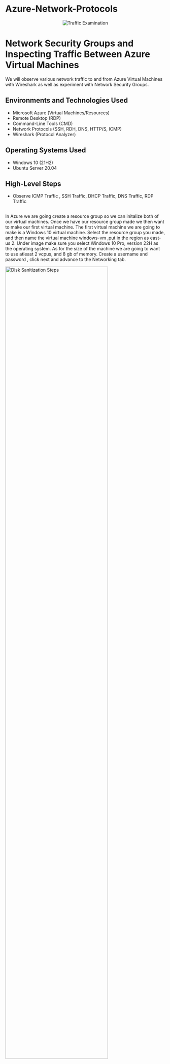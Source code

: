 # Azure-Network-Protocols
<p align="center">
<img src="https://i.imgur.com/3ASB3WY.png" alt="Traffic Examination"/>
</p>

<h1>Network Security Groups and Inspecting Traffic Between Azure Virtual Machines</h1>
We will observe various network traffic to and from Azure Virtual Machines with Wireshark as well as experiment with Network Security Groups. <br />




<h2>Environments and Technologies Used</h2>

- Microsoft Azure (Virtual Machines/Resources)
- Remote Desktop  (RDP)
-  Command-Line Tools (CMD)
-  Network Protocols (SSH, RDH, DNS, HTTP/S, ICMP)
- Wireshark (Protocol Analyzer)

<h2>Operating Systems Used </h2>

- Windows 10 (21H2)
- Ubuntu Server 20.04

<h2>High-Level Steps</h2>

- Observe ICMP Traffic , SSH Traffic, DHCP Traffic, DNS Traffic, RDP Traffic


<h2></h2>


 In Azure we are going  create a resource group so we can initalize both of our virtual machines. Once we have our resource group made we then want to make our first virtual machine. The first virtual machine we are going to make is a Windows 10 virtual machine. Select the resource group you made,  and then name the virtual machine windows-vm ,put in the region as east-us 2. Under image make sure you select Windows 10 Pro, version 22H as the operating system. As for the size of the machine we are going to want to use atleast 2 vcpus, and 8 gb of memory. Create a username and password , click next and advance to the Networking tab.

<p>
<img src="https://i.imgur.com/0BJ4CEM.png" height="80%" width="80%" alt="Disk Sanitization Steps"/>
</p>
<p>
  

<p>
<img src="https://i.imgur.com/JKvpQo7.png" height="80%" width="80%" alt="Disk Sanitization Steps"/>
</p>
<p>
</p>
<p>
  
 After this step we are going to click on next until we get to the networking page and it should automatically create a virtual network and subnet for us. 
  

<p>
<img src="https://i.imgur.com/tt5dKZF.png" height="80%" width="80%" alt="Disk Sanitization Steps"/>
</p>
<p>
  
  Click review and create .
  
  Now we will create the second Virtual Machine, but this time it will be a Ubuntu Server 20.04 LTS machine. It will be the same process as creating our first machine but instead we are going to switch the SSH public key to password instead. 
  
<p>
<img src="https://i.imgur.com/s0GxVvx.png" height="80%" width="80%" alt="Disk Sanitization Steps"/>
</p>
<p>
 <img src="https://i.imgur.com/mLrA4C6.png" height="80%" width="80%" alt="Disk Sanitization Steps"/> 
<p>
 <img src="https://i.imgur.com/bikM8P2.png" height="80%" width="80%" alt="Disk Sanitization Steps"/> 
<img src="https://i.imgur.com/g9LWesz.png" height="80%" width="80%" alt="Disk Sanitization Steps"/>
</p>
<p>
  
  Click next until we get to the networking .
  </p>
<br />
</p>


  
  The networking should automatically give us the virtual network from the Virtual Machine as well as the subnet. 
  
<p>
<img src="https://i.imgur.com/Gsy2yVC.png" height="80%" width="80%" alt="Disk Sanitization Steps"/>
</p>
<p>
  Click review and create, We have created our second Virtual Machine.
</p>
<br />

 </p>
<p>
 </p>
<p>
 
 Now that we have both virtual machines up and running we are going to connect to our Windows 10 vm using the remote desktop connection (RDP). Once we are connected we are going to go to our browser and download and install Wireshark. https://www.wireshark.org
 <b/>
 
 </p>
<p>
 </h1>
 </p>
<p>
 
 "Wireshark is a free and open-source packet analyzer. It is used for network troubleshooting, analysis, software and communications protocol development, and education." 
 </p>
<br />
</p>
<br />
<p>
 
 Open wireshark and filter for ICMP traffic only.
 </p>
<br />

 
 <p>
<img src="https://i.imgur.com/ZyOZ0qS.png" height="80%" width="80%" alt="Disk Sanitization Steps"/>
</p>
<p>
 </p>
<br />

   We are going to want to retrieve the private IP address of our Ubuntu Virtual Machine and then attempt to ping it from within our Windows 10 Virtual Machine using wireshark. To ping the private IP address of the Ubuntu machine open Powershell on the Windows machine and type: ping 10.0.0.5 or your private IP address from the Ubuntu machine.
 
<p>
<img src="https://i.imgur.com/kWg0lBE.png" height="80%" width="80%" alt="Disk Sanitization Steps"/>
</p>
<p>
 
<p>
<img src="https://i.imgur.com/UeTa7Ns.png" height="80%" width="80%" alt="Disk Sanitization Steps"/>
</p>
<p>
 
  In  Powershell ping www.google.com and observe the traffic in wireshark.
 
   We then are going to initiate a non-stop ping from our Windows 10 Virtual Machine to our Ubuntu Virtual Machine.
 
   Open the Network Security Group of our Ubuntu machine and disable incoming (inbound) ICMP traffic. To disable incoming ICMP traffic click "Add" new rule and copy everything exactly from the picture. Once that is done you can create the rule and it will create automatically and show up as a new rule.
 
 <p>
<img src="https://i.imgur.com/iMHClQN.png" height="80%" width="80%" alt="Disk Sanitization Steps"/>
</p>
<p>
 <img src="https://i.imgur.com/lKGTmIY.png" height="80%" width="80%" alt="Disk Sanitization Steps"/>
<p>
<img src="https://i.imgur.com/cucYV87.png" height="80%" width="80%" alt="Disk Sanitization Steps"/>
</p>
<p>
 
 Now that we have disabled incoming ICMP traffic from VM2 if we go back to VM1 you can see the ping request is timing out. 
 <br />
</p>
<img src="https://i.imgur.com/0PpPJ5Y.png" height="80%" width="80%" alt="Disk Sanitization Steps"/>
<br />
<p>
   Re-enable ICMP traffic for the Network Security Group your Ubuntu VM is using
Back in the Windows 10 VM, observe the ICMP traffic in WireShark and the command line Ping activity (should start working)
Stop the ping activity
 
  The next thing we are going to do is Observe SSH Traffic.
 
 
 

 
 
 
 
 
 
 
 
 
 
 
 
 
 
 
 
  
  
